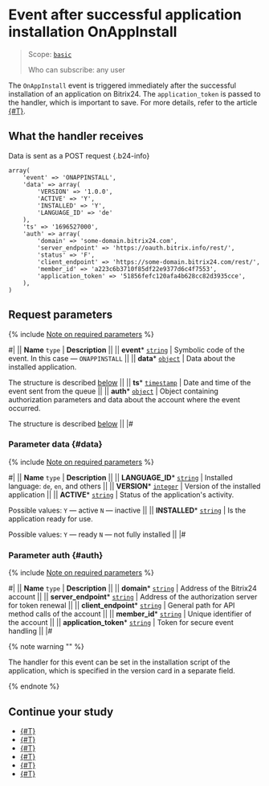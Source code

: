 # Event after successful application installation OnAppInstall

> Scope: [`basic`](../../scopes/permissions.md)
>
> Who can subscribe: any user

The `OnAppInstall` event is triggered immediately after the successful installation of an application on Bitrix24. The `application_token` is passed to the handler, which is important to save. For more details, refer to the article [{#T}](../../events/safe-event-handlers.md).

## What the handler receives

Data is sent as a POST request {.b24-info}

```
array(
    'event' => 'ONAPPINSTALL',
    'data' => array(
        'VERSION' => '1.0.0',
        'ACTIVE' => 'Y',
        'INSTALLED' => 'Y',
        'LANGUAGE_ID' => 'de'
    ),
    'ts' => '1696527000',
    'auth' => array(
        'domain' => 'some-domain.bitrix24.com',
        'server_endpoint' => 'https://oauth.bitrix.info/rest/',   
        'status' => 'F',
        'client_endpoint' => 'https://some-domain.bitrix24.com/rest/',   
        'member_id' => 'a223c6b3710f85df22e9377d6c4f7553',
        'application_token' => '51856fefc120afa4b628cc82d3935cce',        
    ),
)
```

## Request parameters

{% include [Note on required parameters](../../../_includes/required.md) %}

#|
|| **Name**
`type` | **Description** ||
|| **event***
[`string`](../../data-types.md) | Symbolic code of the event. In this case — `ONAPPINSTALL` ||
|| **data***
[`object`](../../data-types.md) | Data about the installed application.

The structure is described [below](#data) ||
|| **ts***
[`timestamp`](../../data-types.md) | Date and time of the event sent from the queue ||
|| **auth***
[`object`](../../data-types.md) | Object containing authorization parameters and data about the account where the event occurred.

The structure is described [below](#auth) ||
|#

### Parameter data {#data}

{% include [Note on required parameters](../../../_includes/required.md) %}

#|
|| **Name**
`type` | **Description** ||
|| **LANGUAGE_ID***
[`string`](../../data-types.md) | Installed language: `de`, `en`, and others ||
|| **VERSION***
[`integer`](../../data-types.md) | Version of the installed application ||
|| **ACTIVE***
[`string`](../../data-types.md) | Status of the application's activity. 

Possible values:
`Y` — active
`N` — inactive ||
|| **INSTALLED***
[`string`](../../data-types.md) | Is the application ready for use. 

Possible values: 
`Y` — ready
`N` — not fully installed ||
|#

### Parameter auth {#auth}

{% include [Note on required parameters](../../../_includes/required.md) %}

#|
|| **Name**
`type` | **Description** ||
|| **domain***
[`string`](../../data-types.md) | Address of the Bitrix24 account ||
|| **server_endpoint***
[`string`](../../data-types.md) | Address of the authorization server for token renewal ||
|| **client_endpoint***
[`string`](../../data-types.md) | General path for API method calls of the account ||
|| **member_id***
[`string`](../../data-types.md) | Unique identifier of the account ||
|| **application_token***
[`string`](../../data-types.md) | Token for secure event handling ||
|#

{% note warning "" %}

 The handler for this event can be set in the installation script of the application, which is specified in the version card in a separate field.

{% endnote %}

## Continue your study

- [{#T}](../../events/index.md)
- [{#T}](../../events/event-bind.md)
- [{#T}](./on-app-payment.md)
- [{#T}](./on-app-method-confirm.md)
- [{#T}](./on-user-add.md)
- [{#T}](./on-app-uninstall.md)
